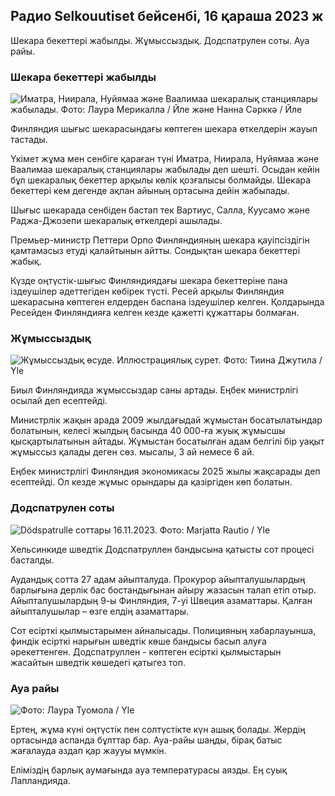 ## Радио Selkouutiset бейсенбі, 16 қараша 2023 ж

Шекара бекеттері жабылды. Жұмыссыздық. Додспатрулен соты. Ауа райы.

### Шекара бекеттері жабылды

![Иматра, Ниирала, Нуйямаа және Ваалимаа шекаралық станциялары жабылады. Фото: Лаура Мерикалла / Йле және Нанна Сәрккә / Йле](https://images.cdn.yle.fi/image/upload/c_crop,h_1215,w_2161,x_0,y_943/ar_1.77777777777777,c_7120,c_712s,/dpr_1.0/q_auto:eco/f_auto/fl_lossy/v1700138081/39-1201615655605bd910f3)

Финляндия шығыс шекарасындағы көптеген шекара өткелдерін жауып тастады.

Үкімет жұма мен сенбіге қараған түні Иматра, Ниирала, Нуйямаа және Ваалимаа шекаралық станциялары жабылады деп шешті. Осыдан кейін бұл шекаралық бекеттер арқылы көлік қозғалысы болмайды. Шекара бекеттері кем дегенде ақпан айының ортасына дейін жабылады.

Шығыс шекарада сенбіден бастап тек Вартиус, Салла, Куусамо және Раджа-Джозепи шекаралық өткелдері ашылады.

Премьер-министр Петтери Орпо Финляндияның шекара қауіпсіздігін қамтамасыз етуді қалайтынын айтты. Сондықтан шекара бекеттері жабық.

Күзде оңтүстік-шығыс Финляндиядағы шекара бекеттеріне пана іздеушілер әдеттегіден көбірек түсті. Ресей арқылы Финляндия шекарасына көптеген елдерден баспана іздеушілер келген. Қолдарында Ресейден Финляндияға келген кезде қажетті құжаттары болмаған.

### Жұмыссыздық

![Жұмыссыздық өсуде. Иллюстрациялық сурет. Фото: Тиина Джутила / Yle](https://images.cdn.yle.fi/image/upload/c_crop,h_3007,w_5346,x_0,y_409/ar_1.777777777777777,c_fill,g_faces,h_pr_610/d.q_auto:eco/f_auto/fl_lossy/v1636455286/39-7675556012f34491801)

Биыл Финляндияда жұмыссыздар саны артады. Еңбек министрлігі осылай деп есептейді.

Министрлік жақын арада 2009 жылдағыдай жұмыстан босатылатындар болатынын, келесі жылдың басында 40 000-ға жуық жұмысшы қысқартылатынын айтады. Жұмыстан босатылған адам белгілі бір уақыт жұмыссыз қалады деген сөз. мысалы, 3 ай немесе 6 ай.

Еңбек министрлігі Финляндия экономикасы 2025 жылы жақсарады деп есептейді. Ол кезде жұмыс орындары да қазіргіден көп болатын.

### Додспатрулен соты

![Dödspatrulle соттары 16.11.2023. Фото: Marjatta Rautio / Yle](https://images.cdn.yle.fi/image/upload/c_crop,h_2295,w_4080,x_0,y_278/ar_1.7777777777777777,c_fill,g_faces,h_17/d_17/dq_auto:eco/f_auto/fl_lossy/v1700137634/39-12015276555f550196e3)

Хельсинкиде шведтік Додспатруллен бандысына қатысты сот процесі басталды.

Аудандық сотта 27 адам айыпталуда. Прокурор айыпталушылардың барлығына дерлік бас бостандығынан айыру жазасын талап етіп отыр. Айыпталушылардың 9-ы Финляндия, 7-уі Швеция азаматтары. Қалған айыпталушылар – өзге елдің азаматтары.

Сот есірткі қылмыстарымен айналысады. Полицияның хабарлауынша, финдік есірткі нарығын шведтік көше бандысы басып алуға әрекеттенген. Додспатруллен - көптеген есірткі қылмыстарын жасайтын шведтік көшедегі қатыгез топ.

### Ауа райы

![ Фото: Лаура Туомола / Yle](https://images.cdn.yle.fi/image/upload/c_crop,h_1080,w_1919,x_0,y_0/ar_1.7777777777777777,c_fill,g_faces,w_12.00/q_auto:eco/f_auto/fl_lossy/v1700136474/39-1201617655606029adf4)

Ертең, жұма күні оңтүстік пен солтүстікте күн ашық болады. Жердің ортасында аспанда бұлттар бар. Ауа-райы шаңды, бірақ батыс жағалауда аздап қар жаууы мүмкін.

Еліміздің барлық аумағында ауа температурасы аязды. Ең суық Лапландияда.